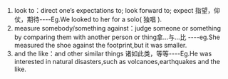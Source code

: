1. look to：direct one’s expectations to; look forward to; expect 指望，仰仗，期待----Eg.We looked to her for a solo( 独唱 ).
2. measure somebody/something against：judge someone or something by comparing them with another person or thing拿...与...比 ----eg.She measured the shoe against the footprint,but it was smaller.
3. and the like：and other similar things    诸如此类，等等----Eg.He was interested in natural disasters,such as volcanoes,earthquakes and the like.